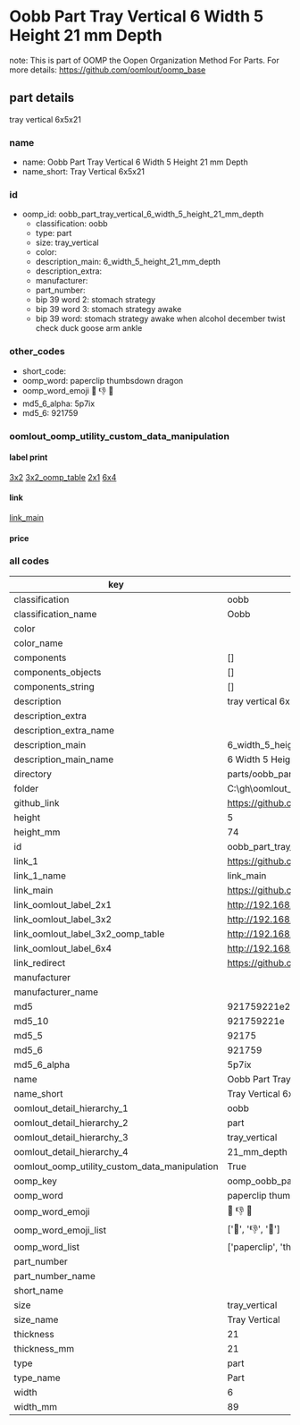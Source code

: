 # Oobb Part Tray Vertical 6 Width 5 Height 21 mm Depth  

note: This is part of OOMP the Oopen Organization Method For Parts. For more details: https://github.com/oomlout/oomp_base

##  part details
  



tray vertical 6x5x21



### name
* name: Oobb Part Tray Vertical 6 Width 5 Height 21 mm Depth
* name_short: Tray Vertical 6x5x21 
### id
* oomp_id: oobb_part_tray_vertical_6_width_5_height_21_mm_depth
  * classification: oobb
  * type: part
  * size: tray_vertical
  * color: 
  * description_main: 6_width_5_height_21_mm_depth
  * description_extra: 
  * manufacturer: 
  * part_number: 
  * bip 39 word 2: stomach strategy
  * bip 39 word 3: stomach strategy awake
  * bip 39 word: stomach strategy awake when alcohol december twist check duck goose arm ankle

### other_codes
* short_code: 
* oomp_word: paperclip thumbsdown dragon
* oomp_word_emoji :paperclip: :thumbsdown: :dragon:
* md5_6_alpha: 5p7ix
* md5_6: 921759






### oomlout_oomp_utility_custom_data_manipulation
#### label print
[3x2](http://192.168.1.245:1112/?label=oomp%205p7ix)
[3x2_oomp_table](http://192.168.1.108:1112/?label=oomp%205p7ix)
[2x1](http://192.168.1.242:1112/?label=oomp%205p7ix)
[6x4](http://192.168.1.55:1112/?label=oomp%205p7ix)    

#### link

[link_main](https://github.com/oomlout/oomlout_oobb_version_4_generated_parts/tree/main/navigation_oomp/oobb/part/tray_vertical/6_width_5_height_21_mm_depth/part)                              

#### price







### all codes 
| key | value |  
| --- | --- |  
| classification | oobb |  
| classification_name | Oobb |  
| color |  |  
| color_name |  |  
| components | [] |  
| components_objects | [] |  
| components_string | [] |  
| description | tray vertical 6x5x21 |  
| description_extra |  |  
| description_extra_name |  |  
| description_main | 6_width_5_height_21_mm_depth |  
| description_main_name | 6 Width 5 Height 21 mm Depth |  
| directory | parts/oobb_part_tray_vertical_6_width_5_height_21_mm_depth |  
| folder | C:\gh\oomlout_oobb_version_4_generated_parts\parts\oobb_part_tray_vertical_6_width_5_height_21_mm_depth |  
| github_link | https://github.com/oomlout/oomlout_oomp_part_src/tree/main/parts/oobb_part_tray_vertical_6_width_5_height_21_mm_depth |  
| height | 5 |  
| height_mm | 74 |  
| id | oobb_part_tray_vertical_6_width_5_height_21_mm_depth |  
| link_1 | https://github.com/oomlout/oomlout_oobb_version_4_generated_parts/tree/main/navigation_oomp/oobb/part/tray_vertical/6_width_5_height_21_mm_depth/part |  
| link_1_name | link_main |  
| link_main | https://github.com/oomlout/oomlout_oobb_version_4_generated_parts/tree/main/navigation_oomp/oobb/part/tray_vertical/6_width_5_height_21_mm_depth/part |  
| link_oomlout_label_2x1 | http://192.168.1.242:1112/?label=oomp%205p7ix |  
| link_oomlout_label_3x2 | http://192.168.1.245:1112/?label=oomp%205p7ix |  
| link_oomlout_label_3x2_oomp_table | http://192.168.1.108:1112/?label=oomp%205p7ix |  
| link_oomlout_label_6x4 | http://192.168.1.55:1112/?label=oomp%205p7ix |  
| link_redirect | https://github.com/oomlout/oomlout_oobb_version_4_generated_parts/tree/main/parts/oobb_tray_vertical_06_05_21 |  
| manufacturer |  |  
| manufacturer_name |  |  
| md5 | 921759221e271d70e2830fa22075b6b1 |  
| md5_10 | 921759221e |  
| md5_5 | 92175 |  
| md5_6 | 921759 |  
| md5_6_alpha | 5p7ix |  
| name | Oobb Part Tray Vertical 6 Width 5 Height 21 mm Depth |  
| name_short | Tray Vertical 6x5x21  |  
| oomlout_detail_hierarchy_1 | oobb |  
| oomlout_detail_hierarchy_2 | part |  
| oomlout_detail_hierarchy_3 | tray_vertical |  
| oomlout_detail_hierarchy_4 | 21_mm_depth |  
| oomlout_oomp_utility_custom_data_manipulation | True |  
| oomp_key | oomp_oobb_part_tray_vertical_6_width_5_height_21_mm_depth |  
| oomp_word | paperclip thumbsdown dragon |  
| oomp_word_emoji | :paperclip: :thumbsdown: :dragon: |  
| oomp_word_emoji_list | [':paperclip:', ':thumbsdown:', ':dragon:'] |  
| oomp_word_list | ['paperclip', 'thumbsdown', 'dragon'] |  
| part_number |  |  
| part_number_name |  |  
| short_name |  |  
| size | tray_vertical |  
| size_name | Tray Vertical |  
| thickness | 21 |  
| thickness_mm | 21 |  
| type | part |  
| type_name | Part |  
| width | 6 |  
| width_mm | 89 |  
